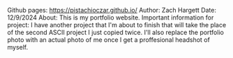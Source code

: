 Github pages: https://pistachioczar.github.io/
Author: Zach Hargett
Date: 12/9/2024
About: This is my portfolio website.
Important information for project: I have another project that I'm about to finish that will take the place of the second
ASCII project I just copied twice. I'll also replace the portfolio photo with an actual photo of me once I get a proffesional
headshot of myself.

